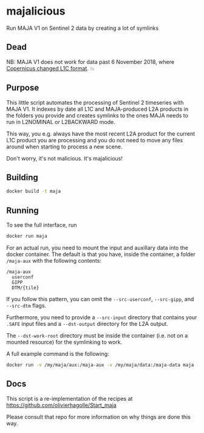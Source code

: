 # majalicious

Run MAJA V1 on Sentinel 2 data by creating a lot of symlinks

## Dead

NB: MAJA V1 does not work for data past 6 November 2018, where [Copernicus changed L1C format](https://scihub.copernicus.eu/news/News00409). :boom:


## Purpose

This little script automates the processing of Sentinel 2 timeseries with MAJA V1.
It indexes by date all L1C and MAJA-produced L2A products in the folders you provide
and creates symlinks to the ones MAJA needs to run in L2NOMINAL or L2BACKWARD mode.

This way, you e.g. always have the most recent L2A product for the current L1C product
you are processing and you do not need to move any files around when starting to process
a new scene.

Don't worry, it's not malicious. It's majalicious!


## Building

```bash
docker build -t maja
```

## Running

To see the full interface, run

```bash
docker run maja
```

For an actual run, you need to mount the input and auxillary data 
into the docker container.
The default is that you have, inside the container, a folder `/maja-aux`
with the following contents:

```
/maja-aux
  userconf
  GIPP
  DTM/{tile}
```
If you follow this pattern, you can omit the `--src-userconf`, `--src-gipp`, and `--src-dtm` flags. 

Furthermore, you need to provide a `--src-input` directory that contains your `.SAFE` input files
and a `--dst-output` directory for the L2A output.

The `--dst-work-root` directory must be inside the container (i.e. not on a mounted resource) for 
the symlinking to work.

A full example command is the following:

```bash
docker run -v /my/maja/aux:/maja-aux -v /my/maja/data:/maja-data maja --src-input /maja-data/input --dst-output /maja-data/output --tile 32UNG
```

## Docs

This script is a re-implementation of the recipes at https://github.com/olivierhagolle/Start_maja

Please consult that repo for more information on why things are done this way.
